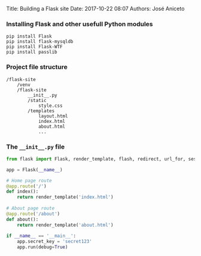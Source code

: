 Title: Building a Flask site
Date: 2017-10-22 08:07 
Authors: José Aniceto


### Installing Flask and other usefull Python modules
```
pip install Flask
pip install flask-mysqldb
pip install Flask-WTF
pip install passlib
```

### Project file structure
```
/flask-site
    /venv
    /flask-site
        __init__.py
        /static
            style.css
        /templates
            layout.html
            index.html
            about.html
            ...
```

### The `__init__.py` file

```python
from flask import Flask, render_template, flash, redirect, url_for, session, request, logging

app = Flask(__name__)

# Home page route
@app.route('/')
def index():
    return render_template('index.html')
    
# About page route
@app.route('/about')
def about():
    return render_template('about.html')
    
if __name__ == '__main__':
    app.secret_key = 'secret123'
    app.run(debug=True)

```
